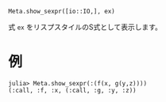 ```
Meta.show_sexpr([io::IO,], ex)
```

式 `ex` をリスプスタイルのS式として表示します。

# 例

```jldoctest
julia> Meta.show_sexpr(:(f(x, g(y,z))))
(:call, :f, :x, (:call, :g, :y, :z))
```
